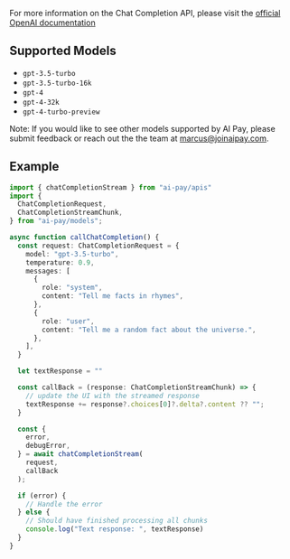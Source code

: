 For more information on the Chat Completion API, please visit the [official OpenAI documentation](https://platform.openai.com/docs/guides/text-generation)

## Supported Models
- `gpt-3.5-turbo`
- `gpt-3.5-turbo-16k`
- `gpt-4`
- `gpt-4-32k`
- `gpt-4-turbo-preview`

Note: If you would like to see other models supported by AI Pay, please submit feedback or reach out the the team at marcus@joinaipay.com.

## Example
```typescript
import { chatCompletionStream } from "ai-pay/apis"
import { 
  ChatCompletionRequest,
  ChatCompletionStreamChunk,
} from "ai-pay/models";

async function callChatCompletion() {  
  const request: ChatCompletionRequest = {
    model: "gpt-3.5-turbo",
    temperature: 0.9,
    messages: [
      {
        role: "system",
        content: "Tell me facts in rhymes",
      },
      {
        role: "user",
        content: "Tell me a random fact about the universe.",
      },
    ],
  }

  let textResponse = ""

  const callBack = (response: ChatCompletionStreamChunk) => {
    // update the UI with the streamed response
    textResponse += response?.choices[0]?.delta?.content ?? "";
  }

  const {
    error,
    debugError,
  } = await chatCompletionStream(
    request,
    callBack
  );

  if (error) {
    // Handle the error
  } else {
    // Should have finished processing all chunks
    console.log("Text response: ", textResponse)
  }
}
```